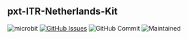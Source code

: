 ## pxt-ITR-Netherlands-Kit
![microbit](https://github.com/xinabox/pxt-ITR-Netherlands-Kit/workflows/microbit/badge.svg)
[![GitHub Issues](https://img.shields.io/github/issues/xinabox/pxt-SL25.svg)](https://github.com/xinabox/pxt-ITR-Netherlands-Kit/issues) 
![GitHub Commit](https://img.shields.io/github/last-commit/xinabox/pxt-ITR-Netherlands-Kit) 
![Maintained](https://img.shields.io/maintenance/yes/2020) 

